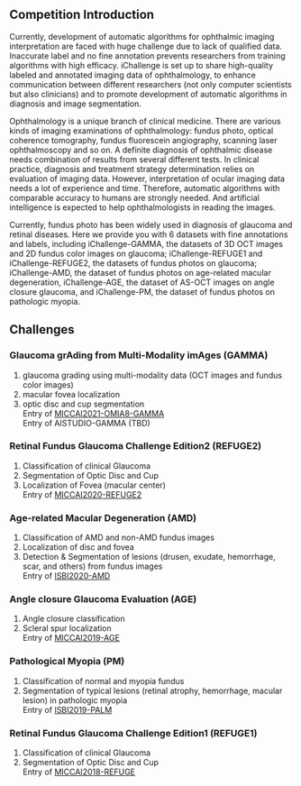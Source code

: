 ## Competition Introduction

Currently, development of automatic algorithms for ophthalmic imaging interpretation are faced with huge challenge due to lack of qualified data. Inaccurate label and no fine annotation prevents researchers from training algorithms with high efficacy. iChallenge is set up to share high-quality labeled and annotated imaging data of ophthalmology, to enhance communication between different researchers (not only computer scientists but also clinicians) and to promote development of automatic algorithms in diagnosis and image segmentation.

Ophthalmology is a unique branch of clinical medicine. There are various kinds of imaging examinations of ophthalmology: fundus photo, optical coherence tomography, fundus fluorescein angiography, scanning laser ophthalmoscopy and so on. A definite diagnosis of ophthalmic disease needs combination of results from several different tests. In clinical practice, diagnosis and treatment strategy determination relies on evaluation of imaging data. However, interpretation of ocular imaging data needs a lot of experience and time. Therefore, automatic algorithms with comparable accuracy to humans are strongly needed. And artificial intelligence is expected to help ophthalmologists in reading the images.

Currently, fundus photo has been widely used in diagnosis of glaucoma and retinal diseases. Here we provide you with 6 datasets with fine annotations and labels, including iChallenge-GAMMA, the datasets of 3D OCT images and 2D fundus color images on glaucoma; iChallenge-REFUGE1 and iChallenge-REFUGE2, the datasets of fundus photos on glaucoma; iChallenge-AMD, the dataset of fundus photos on age-related macular degeneration, iChallenge-AGE, the dataset of AS-OCT images on angle closure glaucoma, and iChallenge-PM, the dataset of fundus photos on pathologic myopia.

## Challenges

### Glaucoma grAding from Multi-Modality imAges (GAMMA)  
1. glaucoma grading using multi-modality data (OCT images and fundus color images)
2. macular fovea localization
3. optic disc and cup segmentation   
Entry of [MICCAI2021-OMIA8-GAMMA](https://gamma.grand-challenge.org/Home/)  
Entry of AISTUDIO-GAMMA (TBD)  


### Retinal Fundus Glaucoma  Challenge  Edition2 (REFUGE2)  
1. Classification of clinical Glaucoma
2. Segmentation of Optic Disc and Cup
3. Localization of Fovea (macular center)  
Entry of [MICCAI2020-REFUGE2](https://refuge.grand-challenge.org/Home2020/)  


### Age-related Macular Degeneration (AMD)  
1. Classification of AMD and non-AMD fundus images
2. Localization of disc and fovea
3. Detection & Segmentation of lesions (drusen, exudate, hemorrhage, scar, and others) from fundus images  
Entry of [ISBI2020-AMD](https://amd.grand-challenge.org/)

### Angle closure Glaucoma Evaluation (AGE)  
1. Angle closure classification
2. Scleral spur localization        
Entry of [MICCAI2019-AGE](https://age.grand-challenge.org/) 
     
    
### Pathological Myopia (PM)  
1. Classification of normal and myopia fundus
2. Segmentation of typical lesions (retinal atrophy, hemorrhage, macular lesion) in pathologic myopia  
Entry of [ISBI2019-PALM](https://palm.grand-challenge.org/)   


### Retinal Fundus Glaucoma  Challenge  Edition1 (REFUGE1)  
1. Classification of clinical Glaucoma
2. Segmentation of Optic Disc and Cup  
Entry of [MICCAI2018-REFUGE](https://refuge.grand-challenge.org/REFUGE2018/)  
